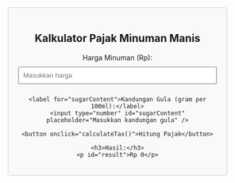<div class="tax-calculator">
    <h2>Kalkulator Pajak Minuman Manis</h2>
    <label for="drinkPrice">Harga Minuman (Rp):</label>
    <input type="number" id="drinkPrice" placeholder="Masukkan harga" />
    
    <label for="sugarContent">Kandungan Gula (gram per 100ml):</label>
    <input type="number" id="sugarContent" placeholder="Masukkan kandungan gula" />
    
    <button onclick="calculateTax()">Hitung Pajak</button>
    
    <h3>Hasil:</h3>
    <p id="result">Rp 0</p>
</div>

<script>
    function calculateTax() {
        let price = parseFloat(document.getElementById('drinkPrice').value) || 0;
        let sugar = parseFloat(document.getElementById('sugarContent').value) || 0;
        let taxRate = sugar > 6 ? 0.2 : 0.1; // Pajak 20% jika gula > 6g, jika tidak 10%
        let tax = price * taxRate;
        
        document.getElementById('result').innerText = 'Rp ' + tax.toFixed(2);
    }
</script>

<style>
    .tax-calculator {
        max-width: 400px;
        margin: auto;
        padding: 20px;
        border: 1px solid #ccc;
        border-radius: 5px;
        background: #f9f9f9;
        text-align: center;
    }
    .tax-calculator input {
        width: 100%;
        padding: 8px;
        margin: 10px 0;
    }
    .tax-calculator button {
        background: #007bff;
        color: #fff;
        border: none;
        padding: 10px;
        cursor: pointer;
    }
    .tax-calculator button:hover {
        background: #0056b3;
    }
</style>
